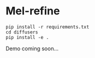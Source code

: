 # Mel-refine

    pip install -r requirements.txt
    cd diffusers
    pip install -e .


Demo coming soon...
